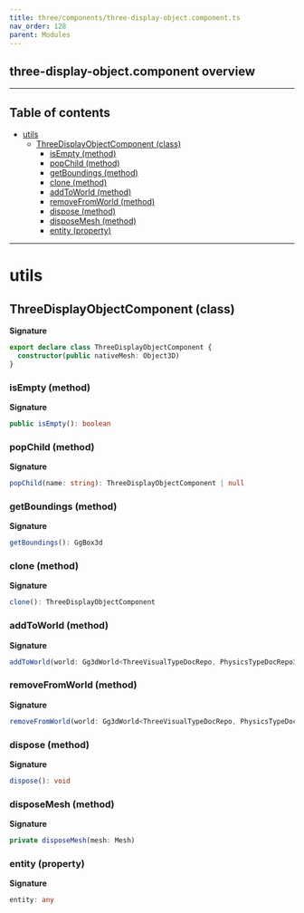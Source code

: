 ```yaml
---
title: three/components/three-display-object.component.ts
nav_order: 128
parent: Modules
---
```


## three-display-object.component overview

---

<h2 class="text-delta">Table of contents</h2>

- [utils](#utils)
  - [ThreeDisplayObjectComponent (class)](#threedisplayobjectcomponent-class)
    - [isEmpty (method)](#isempty-method)
    - [popChild (method)](#popchild-method)
    - [getBoundings (method)](#getboundings-method)
    - [clone (method)](#clone-method)
    - [addToWorld (method)](#addtoworld-method)
    - [removeFromWorld (method)](#removefromworld-method)
    - [dispose (method)](#dispose-method)
    - [disposeMesh (method)](#disposemesh-method)
    - [entity (property)](#entity-property)

---

# utils

## ThreeDisplayObjectComponent (class)

**Signature**

```ts
export declare class ThreeDisplayObjectComponent {
  constructor(public nativeMesh: Object3D)
}
```

### isEmpty (method)

**Signature**

```ts
public isEmpty(): boolean
```

### popChild (method)

**Signature**

```ts
popChild(name: string): ThreeDisplayObjectComponent | null
```

### getBoundings (method)

**Signature**

```ts
getBoundings(): GgBox3d
```

### clone (method)

**Signature**

```ts
clone(): ThreeDisplayObjectComponent
```

### addToWorld (method)

**Signature**

```ts
addToWorld(world: Gg3dWorld<ThreeVisualTypeDocRepo, PhysicsTypeDocRepo3D, ThreeSceneComponent>): void
```

### removeFromWorld (method)

**Signature**

```ts
removeFromWorld(world: Gg3dWorld<ThreeVisualTypeDocRepo, PhysicsTypeDocRepo3D, ThreeSceneComponent>): void
```

### dispose (method)

**Signature**

```ts
dispose(): void
```

### disposeMesh (method)

**Signature**

```ts
private disposeMesh(mesh: Mesh)
```

### entity (property)

**Signature**

```ts
entity: any
```
